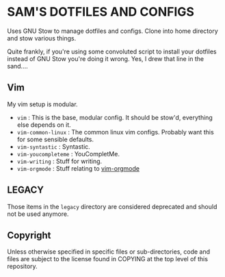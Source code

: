 SAM'S DOTFILES AND CONFIGS
==========================

Uses GNU Stow to manage dotfiles and configs. Clone into home directory
and stow various things.

Quite frankly, if you're using some convoluted script to install your
dotfiles instead of GNU Stow you're doing it wrong. Yes, I drew that line
in the sand....

Vim
---

My vim setup is modular.

* `vim` : This is the base, modular config. It should be stow'd, everything
else depends on it.
* `vim-common-linux` : The common linux vim configs. Probably want this for
some sensible defaults.
* `vim-syntastic` : Syntastic.
* `vim-youcompleteme` : YouCompletMe.
* `vim-writing` : Stuff for writing.
* `vim-orgmode` : Stuff relating to [vim-orgmode](https://github.com/jceb/vim-orgmode)

LEGACY
------

Those items in the `legacy` directory are considered deprecated and should
not be used anymore.

Copyright
---------
Unless otherwise specified in specific files or sub-directories, code and
files are subject to the license found in COPYING at the top level of this
repository.

